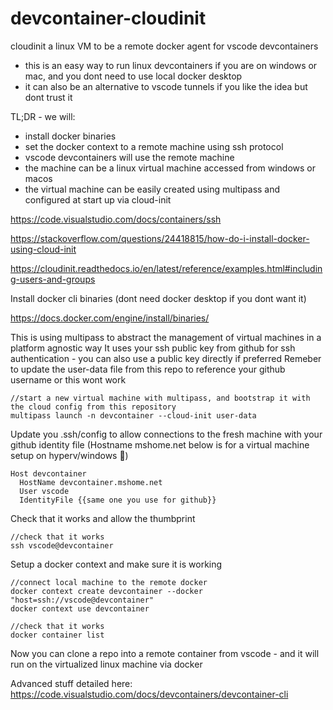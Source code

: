 # devcontainer-cloudinit
cloudinit a linux VM to be a remote docker agent for vscode devcontainers
* this is an easy way to run linux devcontainers if you are on windows or mac, and you dont need to use local docker desktop
* it can also be an alternative to vscode tunnels if you like the idea but dont trust it

TL;DR - we will:
* install docker binaries
* set the docker context to a remote machine using ssh protocol
* vscode devcontainers will use the remote machine
* the machine can be a linux virtual machine accessed from windows or macos
* the virtual machine can be easily created using multipass and configured at start up via cloud-init

https://code.visualstudio.com/docs/containers/ssh

https://stackoverflow.com/questions/24418815/how-do-i-install-docker-using-cloud-init

https://cloudinit.readthedocs.io/en/latest/reference/examples.html#including-users-and-groups

Install docker cli binaries (dont need docker desktop if you dont want it)

https://docs.docker.com/engine/install/binaries/

This is using multipass to abstract the management of virtual machines in a platform agnostic way
It uses your ssh public key from github for ssh authentication - you can also use a public key directly if preferred
Remeber to update the user-data file from this repo to reference your github username or this wont work
```
//start a new virtual machine with multipass, and bootstrap it with the cloud config from this repository
multipass launch -n devcontainer --cloud-init user-data
```

Update you .ssh/config to allow connections to the fresh machine with your github identity file
(Hostname mshome.net below is for a virtual machine setup on hyperv/windows 🤮)
```
Host devcontainer
  HostName devcontainer.mshome.net
  User vscode
  IdentityFile {{same one you use for github}}
```

Check that it works and allow the thumbprint
```
//check that it works
ssh vscode@devcontainer
```

Setup a docker context and make sure it is working
```
//connect local machine to the remote docker
docker context create devcontainer --docker "host=ssh://vscode@devcontainer"
docker context use devcontainer

//check that it works
docker container list
```

Now you can clone a repo into a remote container from vscode - and it will run on the virtualized linux machine via docker

Advanced stuff detailed here:
https://code.visualstudio.com/docs/devcontainers/devcontainer-cli



